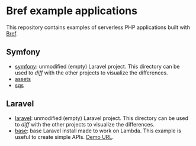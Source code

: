 # Bref example applications

This repository contains examples of serverless PHP applications built with [Bref](https://bref.sh).

## Symfony

- [symfony](Symfony/symfony): unmodified (empty) Laravel project.
  This directory can be used to _diff_ with the other projects to visualize the differences.
- [assets](Symfony/assets)
- [sqs](Symfony/sqs)

## Laravel

- [laravel](Laravel/laravel): unmodified (empty) Laravel project.
  This directory can be used to _diff_ with the other projects to visualize the differences.
- [base](Laravel/base): base Laravel install made to work on Lambda.
  This example is useful to create simple APIs.
  [Demo URL](https://rzjvk1cad3.execute-api.us-east-1.amazonaws.com/dev).
